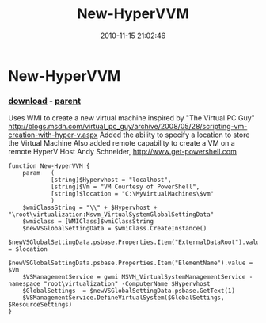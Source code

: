 ﻿---
pid:            2365
poster:         ov0000001900
title:          New-HyperVVM
date:           2010-11-15 21:02:46
format:         posh
parent:         571
parent:         571

---

# New-HyperVVM

### [download](2365.ps1) - [parent](571.md)

Uses WMI to create a new virtual machine
inspired by "The Virtual PC Guy" http://blogs.msdn.com/virtual_pc_guy/archive/2008/05/28/scripting-vm-creation-with-hyper-v.aspx
Added the ability to specify a location to store the Virtual Machine
Also added remote capability to create a VM on a remote HyperV Host
Andy Schneider, http://www.get-powershell.com

```posh
function New-HyperVVM {
	param	(
			[string]$Hypervhost = "localhost",
			[string]$Vm = "VM Courtesy of PowerShell",
			[string]$location = "C:\MyVirtualMachines\$vm"
			)
	$wmiClassString = "\\" + $Hypervhost + "\root\virtualization:Msvm_VirtualSystemGlobalSettingData"
	$wmiclass = [WMIClass]$wmiClassString
	$newVSGlobalSettingData = $wmiClass.CreateInstance()
	$newVSGlobalSettingData.psbase.Properties.Item("ExternalDataRoot").value = $location
	$newVSGlobalSettingData.psbase.Properties.Item("ElementName").value = $Vm
	$VSManagementService = gwmi MSVM_VirtualSystemManagementService -namespace "root\virtualization" -ComputerName $Hypervhost
	$GlobalSettings  = $newVSGlobalSettingData.psbase.GetText(1)
	$VSManagementService.DefineVirtualSystem($GlobalSettings, $ResourceSettings)
}
```
